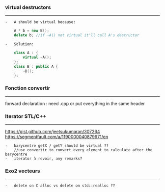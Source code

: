 ### virtual destructors
----------------------------
    -   A should be virtual because:
```cpp
    A * b = new B();
    delete b; //if ~A() not virtual it'll call A's destructor
```
    -   Solution:
```cpp
    class A : {
        virtual ~A();
    };
    class B : public A {
        ~B();
    };
```

### Fonction convertir
---------------------------
forward declaration : need .cpp or put everything in the same header

### Iterator STL/C++
--------------------------
https://gist.github.com/jeetsukumaran/307264
https://segmentfault.com/a/1190000040879971/en

    -   barycentre getX / getY should be virtual ??
        //use convertir to convert every element to calculate after the barycentre
    -   iterator à revoir, any remarks?


### Exo2 vecteurs
----------------------------
    -   delete on C alloc vs delete on std::realloc ??